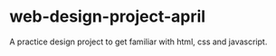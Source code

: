 # web-design-project-april
A practice design project to get familiar with html, css and javascript.
